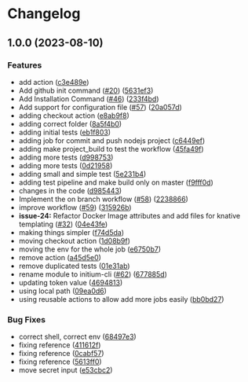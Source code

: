 # Changelog

## 1.0.0 (2023-08-10)


### Features

* add action ([c3e489e](https://github.com/nearform/initium-cli/commit/c3e489e4f949959479be6c1e133e1b4b4be3fe0c))
* Add github init command ([#20](https://github.com/nearform/initium-cli/issues/20)) ([5631ef3](https://github.com/nearform/initium-cli/commit/5631ef392757dd39dc4ccda78fb8ca868d4fd576))
* Add Installation Command ([#46](https://github.com/nearform/initium-cli/issues/46)) ([233f4bd](https://github.com/nearform/initium-cli/commit/233f4bd593a1390730fc3954cb413383f2855143))
* Add support for configuration file ([#57](https://github.com/nearform/initium-cli/issues/57)) ([20a057d](https://github.com/nearform/initium-cli/commit/20a057d9e773b8b0a31d1d9c4800357bf37ee54a))
* adding checkout action ([e8ab9f8](https://github.com/nearform/initium-cli/commit/e8ab9f8cda3f5e32b16410c569eb0c1652d6d834))
* adding correct folder ([8a5f4b0](https://github.com/nearform/initium-cli/commit/8a5f4b05cb22bb439a0cf3331b59b25a51993588))
* adding initial tests ([eb1f803](https://github.com/nearform/initium-cli/commit/eb1f803c5d1a18291a1c2a283b299a78c3915112))
* adding job for commit and push nodejs project ([c6449ef](https://github.com/nearform/initium-cli/commit/c6449ef4a5878e5086c410a2e352b2f595e72349))
* adding make project_build to test the workflow ([45fa49f](https://github.com/nearform/initium-cli/commit/45fa49fb36012c65e9f8e47af6334ad23c2a9e10))
* adding more tests ([d998753](https://github.com/nearform/initium-cli/commit/d998753908df0b1cd9a2343bee861bb39e24c3eb))
* adding more tests ([0d21958](https://github.com/nearform/initium-cli/commit/0d2195864dc4b5925172e910bfdf3897dc722d91))
* adding small and simple test ([5e231b4](https://github.com/nearform/initium-cli/commit/5e231b41143e5f3e85f228ba4e431c7c7e54636f))
* adding test pipeline and make build only on master ([f9fff0d](https://github.com/nearform/initium-cli/commit/f9fff0d8cec7bcb296b4062d3a9527bec4680997))
* changes in the code ([d985443](https://github.com/nearform/initium-cli/commit/d985443ae863cb74f67855c5a333761290f40642))
* Implement the on branch workflow ([#58](https://github.com/nearform/initium-cli/issues/58)) ([2238866](https://github.com/nearform/initium-cli/commit/2238866bbfcd122757429a3d7e5a86e798ac1d2d))
* improve workflow ([#59](https://github.com/nearform/initium-cli/issues/59)) ([315926b](https://github.com/nearform/initium-cli/commit/315926bb016f6659bfff9f0c4a929b29cc9971c2))
* **issue-24:** Refactor Docker Image attributes and add files for knative templating ([#32](https://github.com/nearform/initium-cli/issues/32)) ([04e43fe](https://github.com/nearform/initium-cli/commit/04e43feb76c9893adc00a6d67b89e2277806161c))
* making things simpler ([f74d5da](https://github.com/nearform/initium-cli/commit/f74d5da28f89caa2788b18560b82f420acf20ae7))
* moving checkout action ([1d08b9f](https://github.com/nearform/initium-cli/commit/1d08b9fff6aa8daabe656cb1cedd46bb7577ea2c))
* moving the env for the whole job ([e6750b7](https://github.com/nearform/initium-cli/commit/e6750b716d26815b9fb589ece7d22ebb111d5a8d))
* remove action ([a45d5e0](https://github.com/nearform/initium-cli/commit/a45d5e01e62bc942d02b9a56b1652061dc2ea22a))
* remove duplicated tests ([01e31ab](https://github.com/nearform/initium-cli/commit/01e31ab42dc463377202ca4ad7dbac55d002912d))
* rename module to initium-cli ([#62](https://github.com/nearform/initium-cli/issues/62)) ([677885d](https://github.com/nearform/initium-cli/commit/677885df1d969ea2a5275a1b95ca37ed0314c173))
* updating token value ([4694813](https://github.com/nearform/initium-cli/commit/4694813c2044182a02a1fbae3464892765633e17))
* using local path ([09ea0d6](https://github.com/nearform/initium-cli/commit/09ea0d6a8003ee0233cdc4c49b6142582de29555))
* using reusable actions to allow add more jobs easily ([bb0bd27](https://github.com/nearform/initium-cli/commit/bb0bd270ca5003246da49776cbff74ece3330fc7))


### Bug Fixes

* correct shell, correct env ([68497e3](https://github.com/nearform/initium-cli/commit/68497e3220f6516d30b234549e54f7ecf45fe7a9))
* fixing reference ([411612f](https://github.com/nearform/initium-cli/commit/411612fc26c22b2345b67c536c6c8b5ab5140ddb))
* fixing reference ([0cabf57](https://github.com/nearform/initium-cli/commit/0cabf576237f2a0d4b8c16b2d0f20c82fc6d762f))
* fixing reference ([5613ff0](https://github.com/nearform/initium-cli/commit/5613ff01c301ce4fc366b933369889b3f2370e92))
* move secret input ([e53cbc2](https://github.com/nearform/initium-cli/commit/e53cbc2b21cbe665942d0d0fdc2d16335910d6cd))
